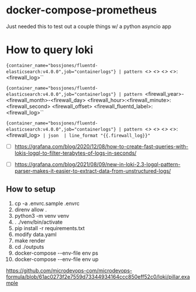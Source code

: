 # docker-compose-prometheus
Just needed this to test out a couple things w/ a python asyncio app


# How to query loki

`{container_name="bossjones/fluentd-elasticsearch:v4.0.0",job="containerlogs"} | pattern `<_> <_> <_> <_>: <firewall_log>``

`{container_name="bossjones/fluentd-elasticsearch:v4.0.0",job="containerlogs"} | pattern `<firewall_year>-<firewall_month>-<firewall_day> <firewall_hour>:<firewall_minute>:<firewall_second> <firewall_offset> <firewall_fluentd_label>: <firewall_log>``

`{container_name="bossjones/fluentd-elasticsearch:v4.0.0",job="containerlogs"} | pattern `<_> <_> <_> <_>: <firewall_log>` | json  | line_format "{{.firewall_log}}"`

- [ ] https://grafana.com/blog/2020/12/08/how-to-create-fast-queries-with-lokis-logql-to-filter-terabytes-of-logs-in-seconds/
- [ ] https://grafana.com/blog/2021/08/09/new-in-loki-2.3-logql-pattern-parser-makes-it-easier-to-extract-data-from-unstructured-logs/


## How to setup

1. cp -a .envrc.sample .envrc
2. direnv allow .
3. python3 -m venv venv
4. . ./venv/bin/activate
5. pip install -r requirements.txt
6. modify data.yaml
7. make render
8. cd ./outputs
9. docker-compose --env-file env ps
10. docker-compose --env-file env up

https://github.com/microdevops-com/microdevops-formula/blob/61ac0273f2e7559d73344934164ccc850eff52c0/loki/pillar.example
